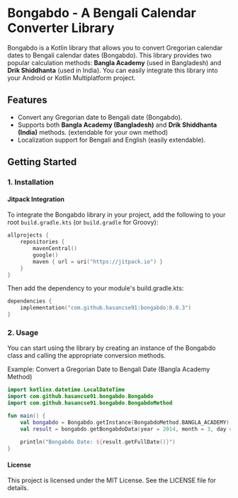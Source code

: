 # Bongabdo - A Bengali Calendar Converter Library

Bongabdo is a Kotlin library that allows you to convert Gregorian calendar dates to Bengali calendar dates (Bongabdo). This library provides two popular calculation methods: **Bangla Academy** (used in Bangladesh) and **Drik Shiddhanta** (used in India). You can easily integrate this library into your Android or Kotlin Multiplatform project.

## Features

- Convert any Gregorian date to Bengali date (Bongabdo).
- Supports both **Bangla Academy (Bangladesh)** and **Drik Shiddhanta (India)** methods. (extendable for your own method)
- Localization support for Bengali and English (easily extendable).

## Getting Started

### 1. Installation

#### Jitpack Integration

To integrate the Bongabdo library in your project, add the following to your root `build.gradle.kts` (or `build.gradle` for Groovy):

```kotlin
allprojects {
    repositories {
        mavenCentral()
        google()
        maven { url = uri("https://jitpack.io") }
    }
}
```

Then add the dependency to your module's build.gradle.kts:
```kotlin
dependencies {
    implementation("com.github.hasancse91:bongabdo:0.0.3")
}
```

### 2. Usage
You can start using the library by creating an instance of the Bongabdo class and calling the appropriate conversion methods.

Example: Convert a Gregorian Date to Bengali Date (Bangla Academy Method)
```kotlin
import kotlinx.datetime.LocalDateTime
import com.github.hasancse91.bongabdo.Bongabdo
import com.github.hasancse91.bongabdo.BongabdoMethod

fun main() {
    val bongabdo = Bongabdo.getInstance(BongabdoMethod.BANGLA_ACADEMY)
    val result = bongabdo.getBongabdoData(year = 2014, month = 3, day = 14) // 14 Apr 2024
    
    println("Bongabdo Date: ${result.getFullDate()}")
}
```

#### License
This project is licensed under the MIT License. See the LICENSE file for details.
